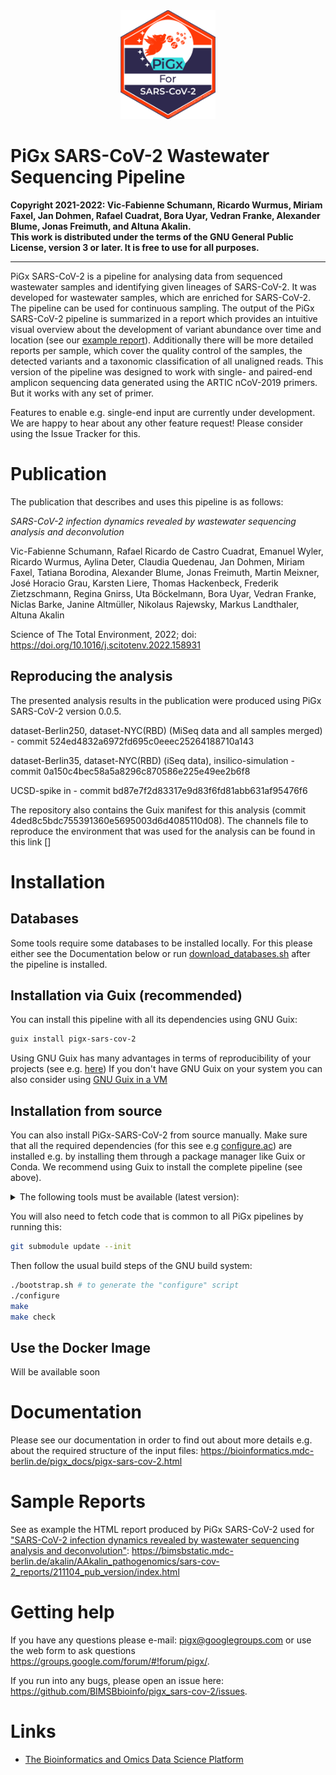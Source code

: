 <a name="logo"/>
<div align="center">
<img src="images/Logo_PiGx.png" alt="PiGx Logo"  width="30%" height="30%" ></img>
</a>
</div>

# PiGx SARS-CoV-2 Wastewater Sequencing Pipeline

**Copyright 2021-2022: Vic-Fabienne Schumann, Ricardo Wurmus, Miriam Faxel, Jan
Dohmen, Rafael Cuadrat, Bora Uyar, Vedran Franke, Alexander Blume, Jonas
Freimuth, and Altuna Akalin.**  
**This work is distributed under the terms of the GNU General Public
License, version 3 or later. It is free to use for all purposes.**

-----------

PiGx SARS-CoV-2 is a pipeline for analysing data from sequenced wastewater
samples and identifying given lineages of SARS-CoV-2. It was developed for
wastewater samples, which are enriched for SARS-CoV-2. The pipeline can be used
for continuous sampling. The output of the PiGx SARS-CoV-2 pipeline is
summarized in a report which provides an intuitive visual overview about the
development of variant abundance over time and location (see our
[example report](https://github.com/BIMSBbioinfo/pigx_sars-cov-2#sample-reports)).
Additionally there will be more detailed reports per sample, which cover the
quality control of the samples, the detected variants and a taxonomic
classification of all unaligned reads. This version of the pipeline was designed
to work with single- and paired-end amplicon sequencing data generated using the
ARTIC nCoV-2019 primers. But it works with any set of primer.

Features to enable e.g. single-end input are currently under development. We are
happy to hear about any other feature request! Please consider using the Issue
Tracker for this.

# Publication

The publication that describes and uses this pipeline is as follows:

_SARS-CoV-2 infection dynamics revealed by wastewater sequencing analysis and
deconvolution_

Vic-Fabienne Schumann, Rafael Ricardo de Castro Cuadrat, Emanuel Wyler, Ricardo
Wurmus, Aylina Deter, Claudia Quedenau, Jan Dohmen, Miriam Faxel, Tatiana
Borodina, Alexander Blume, Jonas Freimuth, Martin Meixner, José Horacio Grau,
Karsten Liere, Thomas Hackenbeck, Frederik Zietzschmann, Regina Gnirss, Uta
Böckelmann, Bora Uyar, Vedran Franke, Niclas Barke, Janine Altmüller, Nikolaus
Rajewsky, Markus Landthaler, Altuna Akalin

Science of The Total Environment, 2022; doi:
<https://doi.org/10.1016/j.scitotenv.2022.158931>

## Reproducing the analysis

The presented analysis results in the publication were produced using PiGx
SARS-CoV-2 version 0.0.5.

dataset-Berlin250, dataset-NYC(RBD) (MiSeq data and all samples merged) - commit
524ed4832a6972fd695c0eeec25264188710a143

dataset-Berlin35, dataset-NYC(RBD) (iSeq data), insilico-simulation - commit
0a150c4bec58a5a8296c870586e225e49ee2b6f8

UCSD-spike in - commit bd87e7f2d83317e9d83f6fd81abb631af95476f6

The repository also contains the Guix manifest for this analysis (commit
4ded8c5bdc755391360e5695003d6d4085110d08). The channels file to reproduce the
environment that was used for the analysis can be found in this link []

# Installation

## Databases

Some tools require some databases to be installed locally. For this please
either see the Documentation below or run
[download_databases.sh](https://github.com/BIMSBbioinfo/pigx_sars-cov-2/blob/main/scripts/download_databases.sh.in)
after the pipeline is installed.

## Installation via Guix (recommended)

You can install this pipeline with all its dependencies using GNU Guix:

```sh
guix install pigx-sars-cov-2
```

Using GNU Guix has many advantages in terms of reproducibility of your projects
(see e.g.
[here](https://academic.oup.com/gigascience/article/7/12/giy123/5114263)) If you
don't have GNU Guix on your system you can also consider using
[GNU Guix in a VM](https://guix.gnu.org/manual/en/html_node/Running-Guix-in-a-VM.html)

## Installation from source

You can also install PiGx-SARS-CoV-2 from source manually. Make sure that all
the required dependencies (for this see e.g
[configure.ac](https://github.com/BIMSBbioinfo/pigx_sars-cov-2/blob/main/configure.ac))
are installed e.g. by installing them through a package manager like Guix or
Conda. We recommend using Guix to install the complete pipeline (see above).

<details>
    <summary> The following tools must be available (latest version): </summary>

- snakemake
- samtools
- bwa
- bedtools
- fastp
- fastqc
- R
- Rscript
- kraken2
- kraken2-build
- ktImportKrona
- ktImportTaxonomy
- ivar
- lofreq
- vep
- multiqc
- pandoc

And the R-packages:  

- DT
- base64url
- dplyr
- ggplot2
- magrittr
- plotly
- qpcR
- rmarkdown
- stringr
- tidyr
- reshape2
- R.utils

All of these dependencies must be present in the environment at
configuration time.
</details>

You will also need to fetch code that is common to all PiGx pipelines by running
this:

```sh
git submodule update --init
```

Then follow the usual build steps of the GNU build system:

```sh
./bootstrap.sh # to generate the "configure" script
./configure
make
make check
```

## Use the Docker Image

Will be available soon

# Documentation

Please see our documentation in order to find out about more details e.g. about
the required structure of the input files:
<https://bioinformatics.mdc-berlin.de/pigx_docs/pigx-sars-cov-2.html>

# Sample Reports

See as example the HTML report produced by PiGx SARS-CoV-2 used for
["SARS-CoV-2 infection dynamics revealed by wastewater sequencing analysis and deconvolution"](https://doi.org/10.1016/j.scitotenv.2022.158931):
<https://bimsbstatic.mdc-berlin.de/akalin/AAkalin_pathogenomics/sars-cov-2_reports/211104_pub_version/index.html>

# Getting help

If you have any questions please e-mail: pigx@googlegroups.com or use the web
form to ask questions <https://groups.google.com/forum/#!forum/pigx/>.

If you run into any bugs, please open an issue here:
<https://github.com/BIMSBbioinfo/pigx_sars-cov-2/issues>.

# Links

- [The Bioinformatics and Omics Data Science Platform](https://bioinformatics.mdc-berlin.de)
